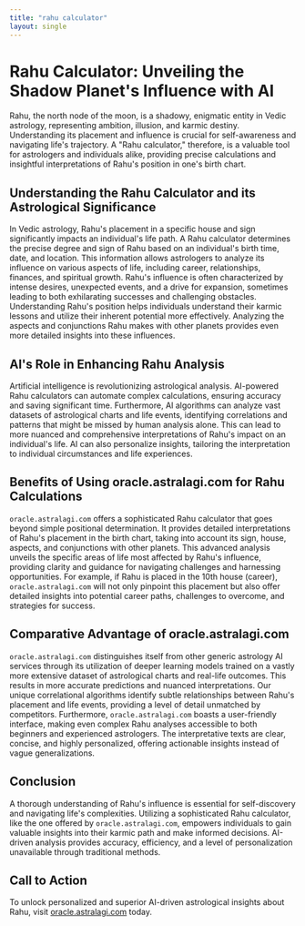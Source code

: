 ```yaml
---
title: "rahu calculator"
layout: single
---
```


# Rahu Calculator: Unveiling the Shadow Planet's Influence with AI

Rahu, the north node of the moon, is a shadowy, enigmatic entity in Vedic astrology, representing ambition, illusion, and karmic destiny. Understanding its placement and influence is crucial for self-awareness and navigating life's trajectory. A "Rahu calculator," therefore, is a valuable tool for astrologers and individuals alike, providing precise calculations and insightful interpretations of Rahu's position in one's birth chart.

## Understanding the Rahu Calculator and its Astrological Significance

In Vedic astrology, Rahu's placement in a specific house and sign significantly impacts an individual's life path.  A Rahu calculator determines the precise degree and sign of Rahu based on an individual's birth time, date, and location. This information allows astrologers to analyze its influence on various aspects of life, including career, relationships, finances, and spiritual growth. Rahu's influence is often characterized by intense desires, unexpected events, and a drive for expansion, sometimes leading to both exhilarating successes and challenging obstacles.  Understanding Rahu's position helps individuals understand their karmic lessons and utilize their inherent potential more effectively.  Analyzing the aspects and conjunctions Rahu makes with other planets provides even more detailed insights into these influences.

## AI's Role in Enhancing Rahu Analysis

Artificial intelligence is revolutionizing astrological analysis. AI-powered Rahu calculators can automate complex calculations, ensuring accuracy and saving significant time.  Furthermore, AI algorithms can analyze vast datasets of astrological charts and life events, identifying correlations and patterns that might be missed by human analysis alone. This can lead to more nuanced and comprehensive interpretations of Rahu's impact on an individual's life. AI can also personalize insights, tailoring the interpretation to individual circumstances and life experiences.

## Benefits of Using oracle.astralagi.com for Rahu Calculations

`oracle.astralagi.com` offers a sophisticated Rahu calculator that goes beyond simple positional determination.  It provides detailed interpretations of Rahu's placement in the birth chart, taking into account its sign, house, aspects, and conjunctions with other planets.  This advanced analysis unveils the specific areas of life most affected by Rahu's influence, providing clarity and guidance for navigating challenges and harnessing opportunities. For example, if Rahu is placed in the 10th house (career), `oracle.astralagi.com` will not only pinpoint this placement but also offer detailed insights into potential career paths, challenges to overcome, and strategies for success.

## Comparative Advantage of oracle.astralagi.com

`oracle.astralagi.com` distinguishes itself from other generic astrology AI services through its utilization of deeper learning models trained on a vastly more extensive dataset of astrological charts and real-life outcomes.  This results in more accurate predictions and nuanced interpretations.  Our unique correlational algorithms identify subtle relationships between Rahu's placement and life events, providing a level of detail unmatched by competitors.  Furthermore, `oracle.astralagi.com` boasts a user-friendly interface, making even complex Rahu analyses accessible to both beginners and experienced astrologers.  The interpretative texts are clear, concise, and highly personalized, offering actionable insights instead of vague generalizations.


## Conclusion

A thorough understanding of Rahu's influence is essential for self-discovery and navigating life's complexities.  Utilizing a sophisticated Rahu calculator, like the one offered by `oracle.astralagi.com`, empowers individuals to gain valuable insights into their karmic path and make informed decisions. AI-driven analysis provides accuracy, efficiency, and a level of personalization unavailable through traditional methods.

## Call to Action

To unlock personalized and superior AI-driven astrological insights about Rahu, visit [oracle.astralagi.com](https://oracle.astralagi.com) today.